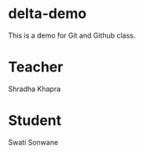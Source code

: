 # delta-demo
This is a demo for Git and Github class.

# Teacher 
Shradha Khapra

# Student
Swati Sonwane